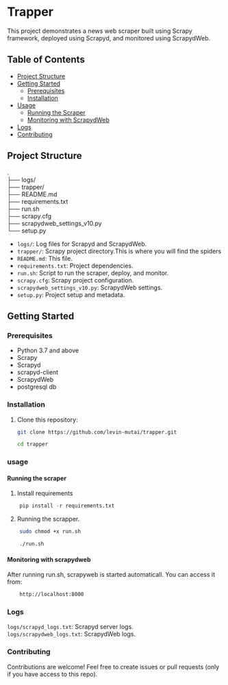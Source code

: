 # Trapper

This project demonstrates a news web scraper built using Scrapy framework, deployed using Scrapyd, and monitored using ScrapydWeb.

## Table of Contents

- [Project Structure](#project-structure)
- [Getting Started](#getting-started)
  - [Prerequisites](#prerequisites)
  - [Installation](#installation)
- [Usage](#usage)
  - [Running the Scraper](#running-the-scraper)
  - [Monitoring with ScrapydWeb](#monitoring-with-scrapydweb)
- [Logs](#logs)
- [Contributing](#contributing)


## Project Structure

. <br>
├── logs/ <br>
├── trapper/ <br>
├── README.md <br>
├── requirements.txt <br>
├── run.sh <br>
├── scrapy.cfg <br>
├── scrapydweb_settings_v10.py <br>
└── setup.py


- `logs/`: Log files for Scrapyd and ScrapydWeb.
- `trapper/`: Scrapy project directory.This is where you will find the spiders
- `README.md`: This file.
- `requirements.txt`: Project dependencies.
- `run.sh`: Script to run the scraper, deploy, and monitor.
- `scrapy.cfg`: Scrapy project configuration.
- `scrapydweb_settings_v10.py`: ScrapydWeb settings.
- `setup.py`: Project setup and metadata.


## Getting Started

### Prerequisites

- Python 3.7 and above
- Scrapy
- Scrapyd
- scrapyd-client
- ScrapydWeb
- postgresql db

### Installation

1. Clone this repository:

   ```sh
   git clone https://github.com/levin-mutai/trapper.git

   cd trapper

   ```
### usage

#### Running the scraper
1. Install requirements

```python
    pip install -r requirements.txt
```
2. Running the scrapper.

```sh
    sudo chmod +x run.sh

    ./run.sh
```
#### Monitoring with scrapydweb

After running run.sh, scrapyweb is started automaticall. You can access it from:

```html
    http://localhost:8000
```

### Logs
`logs/scrapyd_logs.txt`: Scrapyd server logs. <br>
`logs/scrapydweb_logs.txt`: ScrapydWeb logs.
### Contributing
Contributions are welcome! Feel free to create issues or pull requests (only if you have access to this repo).